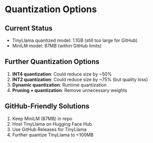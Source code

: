 # Quantization Options

## Current Status
- TinyLlama quantized model: 1.1GB (still too large for GitHub)
- MiniLM model: 87MB (within GitHub limits)

## Further Quantization Options
1. **INT4 quantization**: Could reduce size by ~50%
2. **INT2 quantization**: Could reduce size by ~75% (but quality loss)
3. **Dynamic quantization**: Runtime quantization
4. **Pruning + quantization**: Remove unnecessary weights

## GitHub-Friendly Solutions
1. Keep MiniLM (87MB) in repo
2. Host TinyLlama on Hugging Face Hub
3. Use GitHub Releases for TinyLlama
4. Further quantize TinyLlama to <100MB

